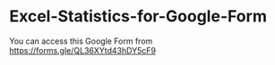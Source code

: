 # Excel-Statistics-for-Google-Form

You can access this Google Form from https://forms.gle/QL36XYtd43hDY5cF9

